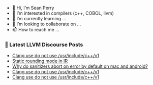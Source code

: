 - 👋 Hi, I’m Sean Perry
- 👀 I’m interested in compilers (c++, COBOL, llvm)
- 🌱 I’m currently learning ...
- 💞️ I’m looking to collaborate on ...
- 📫 How to reach me ...

<!---
s66perry/s66perry is a ✨ special ✨ repository because its `README.md` (this file) appears on your GitHub profile.
You can click the Preview link to take a look at your changes.
--->
### 📕 Latest LLVM Discourse Posts

<!-- DISCOURSE-LLVM:START -->
- [Clang use do not use /usr/include/c++/v1](https://discourse.llvm.org/t/clang-use-do-not-use-usr-include-c-v1/80821#post_8)
- [Static rounding mode in IR](https://discourse.llvm.org/t/static-rounding-mode-in-ir/80621#post_20)
- [Why do sanitizers abort on error by default on mac and android?](https://discourse.llvm.org/t/why-do-sanitizers-abort-on-error-by-default-on-mac-and-android/80807#post_5)
- [Clang use do not use /usr/include/c++/v1](https://discourse.llvm.org/t/clang-use-do-not-use-usr-include-c-v1/80821#post_7)
- [Clang use do not use /usr/include/c++/v1](https://discourse.llvm.org/t/clang-use-do-not-use-usr-include-c-v1/80821#post_6)
<!-- DISCOURSE-LLVM:END -->
